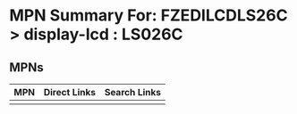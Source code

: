 



# MPN Summary For: FZEDILCDLS26C > display-lcd : LS026C

## MPNs
  

|MPN|Direct Links|Search Links|
| :--- | :--- | :--- |
||||
